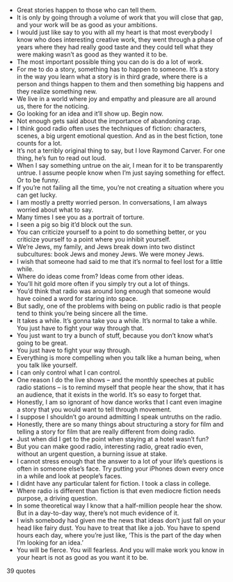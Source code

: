  - Great stories happen to those who can tell them.
 - It is only by going through a volume of work that you will close that gap, and your work will be as good as your ambitions.
 - I would just like say to you with all my heart is that most everybody I know who does interesting creative work, they went through a phase of years where they had really good taste and they could tell what they were making wasn’t as good as they wanted it to be.
 - The most important possible thing you can do is do a lot of work.
 - For me to do a story, something has to happen to someone. It’s a story in the way you learn what a story is in third grade, where there is a person and things happen to them and then something big happens and they realize something new.
 - We live in a world where joy and empathy and pleasure are all around us, there for the noticing.
 - Go looking for an idea and it’ll show up. Begin now.
 - Not enough gets said about the importance of abandoning crap.
 - I think good radio often uses the techniques of fiction: characters, scenes, a big urgent emotional question. And as in the best fiction, tone counts for a lot.
 - It’s not a terribly original thing to say, but I love Raymond Carver. For one thing, he’s fun to read out loud.
 - When I say something untrue on the air, I mean for it to be transparently untrue. I assume people know when I’m just saying something for effect. Or to be funny.
 - If you’re not failing all the time, you’re not creating a situation where you can get lucky.
 - I am mostly a pretty worried person. In conversations, I am always worried about what to say.
 - Many times I see you as a portrait of torture.
 - I seen a pig so big it’d block out the sun.
 - You can criticize yourself to a point to do something better, or you criticize yourself to a point where you inhibit yourself.
 - We’re Jews, my family, and Jews break down into two distinct subcultures: book Jews and money Jews. We were money Jews.
 - I wish that someone had said to me that it’s normal to feel lost for a little while.
 - Where do ideas come from? Ideas come from other ideas.
 - You’ll hit gold more often if you simply try out a lot of things.
 - You’d think that radio was around long enough that someone would have coined a word for staring into space.
 - But sadly, one of the problems with being on public radio is that people tend to think you’re being sincere all the time.
 - It takes a while. It’s gonna take you a while. It’s normal to take a while. You just have to fight your way through that.
 - You just want to try a bunch of stuff, because you don’t know what’s going to be great.
 - You just have to fight your way through.
 - Everything is more compelling when you talk like a human being, when you talk like yourself.
 - I can only control what I can control.
 - One reason I do the live shows – and the monthly speeches at public radio stations – is to remind myself that people hear the show, that it has an audience, that it exists in the world. It’s so easy to forget that.
 - Honestly, I am so ignorant of how dance works that I cant even imagine a story that you would want to tell through movement.
 - I suppose I shouldn’t go around admitting I speak untruths on the radio.
 - Honestly, there are so many things about structuring a story for film and telling a story for film that are really different from doing radio.
 - Just when did I get to the point when staying at a hotel wasn’t fun?
 - But you can make good radio, interesting radio, great radio even, without an urgent question, a burning issue at stake.
 - I cannot stress enough that the answer to a lot of your life’s questions is often in someone else’s face. Try putting your iPhones down every once in a while and look at people’s faces.
 - I didnt have any particular talent for fiction. I took a class in college.
 - Where radio is different than fiction is that even mediocre fiction needs purpose, a driving question.
 - In some theoretical way I know that a half-million people hear the show. But in a day-to-day way, there’s not much evidence of it.
 - I wish somebody had given me the news that ideas don’t just fall on your head like fairy dust. You have to treat that like a job. You have to spend hours each day, where you’re just like, ‘This is the part of the day when I’m looking for an idea.’
 - You will be fierce. You will fearless. And you will make work you know in your heart is not as good as you want it to be.

39 quotes